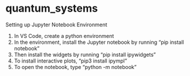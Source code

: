 # quantum_systems

Setting up Jupyter Notebook Environment
1.	In VS Code, create a python environment
2.	In the environment, install the Jupyter notebook by running “pip install notebook”
3.	Then install the widgets by running “pip install ipywidgets”
4.	To install interactive plots, “pip3 install ipympl”
5.	To open the notebook, type “python -m notebook”
